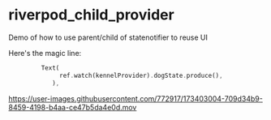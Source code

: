 # riverpod_child_provider
 
Demo of how to use parent/child of statenotifier to reuse UI

Here's the magic line:
```dart
         Text(
              ref.watch(kennelProvider).dogState.produce(),
            ),
```

https://user-images.githubusercontent.com/772917/173403004-709d34b9-8459-4198-b4aa-ce47b5da4e0d.mov


